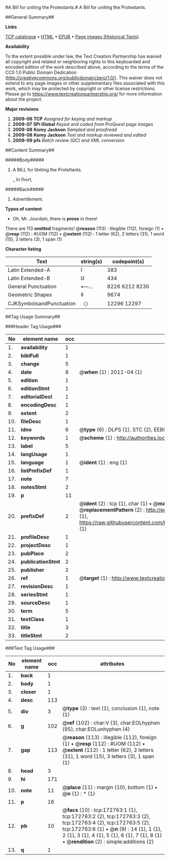 #A Bill for uniting the Protestants.#
A Bill for uniting the Protestants.

##General Summary##

**Links**

[TCP catalogue](http://www.ota.ox.ac.uk/tcp/)  • 
[HTML](http://tei.it.ox.ac.uk/tcp/Texts-HTML/free/A76/A76711.html)  • 
[EPUB](http://tei.it.ox.ac.uk/tcp/Texts-EPUB/free/A76/A76711.epub) • 
[Page images (Historical Texts)](https://historicaltexts.jisc.ac.uk/eebo-47682805e)

**Availability**

To the extent possible under law, the Text Creation Partnership has waived all copyright and related or neighboring rights to this keyboarded and encoded edition of the work described above, according to the terms of the CC0 1.0 Public Domain Dedication (http://creativecommons.org/publicdomain/zero/1.0/). This waiver does not extend to any page images or other supplementary files associated with this work, which may be protected by copyright or other license restrictions. Please go to https://www.textcreationpartnership.org/ for more information about the project.

**Major revisions**

1. __2009-06__ __TCP__ *Assigned for keying and markup*
1. __2009-07__ __SPi Global__ *Keyed and coded from ProQuest page images*
1. __2009-08__ __Korey Jackson__ *Sampled and proofread*
1. __2009-08__ __Korey Jackson__ *Text and markup reviewed and edited*
1. __2009-09__ __pfs__ *Batch review (QC) and XML conversion*

##Content Summary##

#####Body#####

1. A BILL for Ʋniting the Proteſtants.

    _ In ſhort, 

#####Back#####

1. Advertiſement.

**Types of content**

  * Oh, Mr. Jourdain, there is **prose** in there!

There are 113 **omitted** fragments! 
 @__reason__ (113) : illegible (112), foreign (1)  •  @__resp__ (112) : #UOM (112)  •  @__extent__ (112) : 1 letter (62), 2 letters (31), 1 word (15), 3 letters (3), 1 span (1)

**Character listing**


|Text|string(s)|codepoint(s)|
|---|---|---|
|Latin Extended-A|ſ|383|
|Latin Extended-B|Ʋ|434|
|General Punctuation|•—…|8226 8212 8230|
|Geometric Shapes|◊|9674|
|CJKSymbolsandPunctuation|〈〉|12296 12297|

##Tag Usage Summary##

###Header Tag Usage###

|No|element name|occ|attributes|
|---|---|---|---|
|1.|__availability__|1||
|2.|__biblFull__|1||
|3.|__change__|5||
|4.|__date__|8| @__when__ (1) : 2011-04 (1)|
|5.|__edition__|1||
|6.|__editionStmt__|1||
|7.|__editorialDecl__|1||
|8.|__encodingDesc__|1||
|9.|__extent__|2||
|10.|__fileDesc__|1||
|11.|__idno__|6| @__type__ (6) : DLPS (1), STC (2), EEBO-CITATION (1), OCLC (1), VID (1)|
|12.|__keywords__|1| @__scheme__ (1) : http://authorities.loc.gov/ (1)|
|13.|__label__|5||
|14.|__langUsage__|1||
|15.|__language__|1| @__ident__ (1) : eng (1)|
|16.|__listPrefixDef__|1||
|17.|__note__|7||
|18.|__notesStmt__|2||
|19.|__p__|11||
|20.|__prefixDef__|2| @__ident__ (2) : tcp (1), char (1)  •  @__matchPattern__ (2) : ([0-9\-]+):([0-9IVX]+) (1), (.+) (1)  •  @__replacementPattern__ (2) : http://eebo.chadwyck.com/downloadtiff?vid=$1&page=$2 (1), https://raw.githubusercontent.com/textcreationpartnership/Texts/master/tcpchars.xml#$1 (1)|
|21.|__profileDesc__|1||
|22.|__projectDesc__|1||
|23.|__pubPlace__|2||
|24.|__publicationStmt__|2||
|25.|__publisher__|2||
|26.|__ref__|1| @__target__ (1) : http://www.textcreationpartnership.org/docs/. (1)|
|27.|__revisionDesc__|1||
|28.|__seriesStmt__|1||
|29.|__sourceDesc__|1||
|30.|__term__|5||
|31.|__textClass__|1||
|32.|__title__|3||
|33.|__titleStmt__|2||


###Text Tag Usage###

|No|element name|occ|attributes|
|---|---|---|---|
|1.|__back__|1||
|2.|__body__|1||
|3.|__closer__|1||
|4.|__desc__|113||
|5.|__div__|3| @__type__ (3) : text (1), conclusion (1), note (1)|
|6.|__g__|102| @__ref__ (102) : char:V (3), char:EOLhyphen (95), char:EOLunhyphen (4)|
|7.|__gap__|113| @__reason__ (113) : illegible (112), foreign (1)  •  @__resp__ (112) : #UOM (112)  •  @__extent__ (112) : 1 letter (62), 2 letters (31), 1 word (15), 3 letters (3), 1 span (1)|
|8.|__head__|3||
|9.|__hi__|171||
|10.|__note__|11| @__place__ (11) : margin (10), bottom (1)  •  @__n__ (1) : * (1)|
|11.|__p__|16||
|12.|__pb__|10| @__facs__ (10) : tcp:172763:1 (1), tcp:172763:2 (2), tcp:172763:3 (2), tcp:172763:4 (2), tcp:172763:5 (2), tcp:172763:6 (1)  •  @__n__ (9) : 14 (1), 1 (1), 2 (1), 3 (1), 4 (1), 5 (1), 6 (1), 7 (1), 8 (1)  •  @__rendition__ (2) : simple:additions (2)|
|13.|__q__|1||
